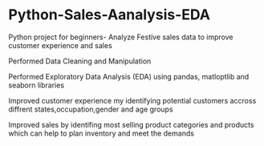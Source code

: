 # Python-Sales-Aanalysis-EDA

Python project for beginners- Analyze Festive sales data to improve customer experience and sales

Performed Data Cleaning and Manipulation

Performed Exploratory Data Analysis (EDA) using  pandas, matloptlib and seaborn libraries

Improved customer experience my identifying potential customers accross diffrent states,occupation,gender and age groups

Improved sales by identifing most selling product categories and products which can help to plan inventory and meet the demands

